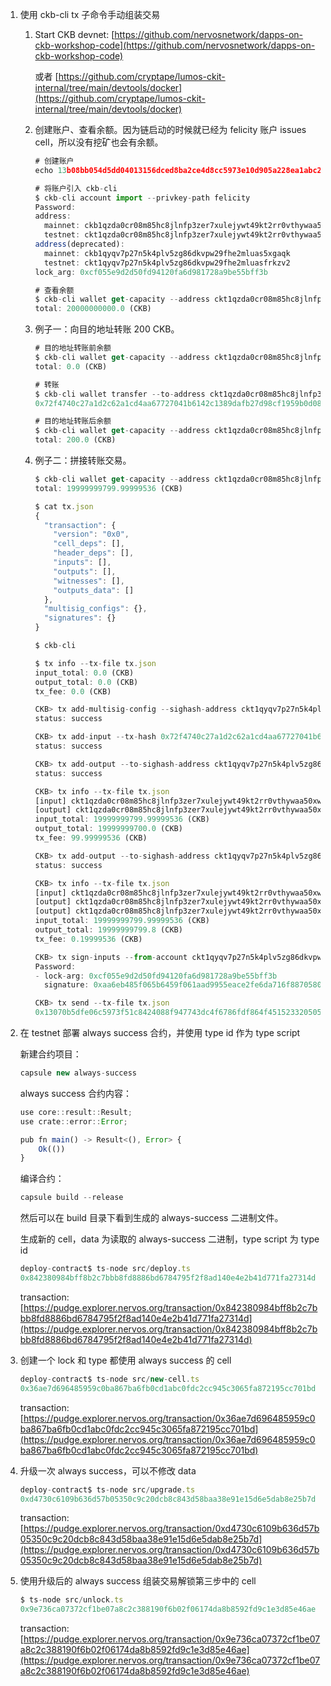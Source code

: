 1. 使用 ckb-cli tx 子命令手动组装交易
    1. Start CKB devnet: [https://github.com/nervosnetwork/dapps-on-ckb-workshop-code](https://github.com/nervosnetwork/dapps-on-ckb-workshop-code)
        
        或者 [https://github.com/cryptape/lumos-ckit-internal/tree/main/devtools/docker](https://github.com/cryptape/lumos-ckit-internal/tree/main/devtools/docker)
        
    2. 创建账户、查看余额。因为链启动的时候就已经为 felicity 账户 issues cell，所以没有挖矿也会有余额。
        
        ```jsx
        # 创建账户
        echo 13b08bb054d5dd04013156dced8ba2ce4d8cc5973e10d905a228ea1abc267e60 >> felicity
        
        # 将账户引入 ckb-cli
        $ ckb-cli account import --privkey-path felicity
        Password: 
        address:
          mainnet: ckb1qzda0cr08m85hc8jlnfp3zer7xulejywt49kt2rr0vthywaa50xwsqw0q40f6t2slk2pyraxmxqh9z5mu4dl7wcykl27s
          testnet: ckt1qzda0cr08m85hc8jlnfp3zer7xulejywt49kt2rr0vthywaa50xwsqw0q40f6t2slk2pyraxmxqh9z5mu4dl7wc2y595g
        address(deprecated):
          mainnet: ckb1qyqv7p27n5k4plv5zg86dkvpw29fhe2mluas5xgaqk
          testnet: ckt1qyqv7p27n5k4plv5zg86dkvpw29fhe2mluasfrkzv2
        lock_arg: 0xcf055e9d2d50fd94120fa6d981728a9be55bff3b
        
        # 查看余额
        $ ckb-cli wallet get-capacity --address ckt1qzda0cr08m85hc8jlnfp3zer7xulejywt49kt2rr0vthywaa50xwsqw0q40f6t2slk2pyraxmxqh9z5mu4dl7wc2y595g
        total: 20000000000.0 (CKB)
        ```
        
    3. 例子一：向目的地址转账 200 CKB。
        
        ```jsx
        # 目的地址转账前余额
        $ ckb-cli wallet get-capacity --address ckt1qzda0cr08m85hc8jlnfp3zer7xulejywt49kt2rr0vthywaa50xwsqw0q40f6t2slk2pyraxmxqh9z5mu4dl7wc2y595g
        total: 0.0 (CKB)
        
        # 转账
        $ ckb-cli wallet transfer --to-address ckt1qzda0cr08m85hc8jlnfp3zer7xulejywt49kt2rr0vthywaa50xwsq229jys88lu6ve5llzukd9u8x8eptgyn4cjc3acv --capacity 200 --privkey-path felicity
        0x72f4740c27a1d2c62a1cd4aa67727041b6142c1389dafb27d98cf1959b0d08e4
        
        # 目的地址转账后余额
        $ ckb-cli wallet get-capacity --address ckt1qzda0cr08m85hc8jlnfp3zer7xulejywt49kt2rr0vthywaa50xwsq229jys88lu6ve5llzukd9u8x8eptgyn4cjc3acv
        total: 200.0 (CKB)
        ```
        
    4. 例子二：拼接转账交易。
        
        ```jsx
        $ ckb-cli wallet get-capacity --address ckt1qzda0cr08m85hc8jlnfp3zer7xulejywt49kt2rr0vthywaa50xwsqw0q40f6t2slk2pyraxmxqh9z5mu4dl7wc2y595g
        total: 19999999799.99999536 (CKB)
        
        $ cat tx.json
        {
          "transaction": {
            "version": "0x0",
            "cell_deps": [],
            "header_deps": [],
            "inputs": [],
            "outputs": [],
            "witnesses": [],
            "outputs_data": []
          },
          "multisig_configs": {},
          "signatures": {}
        }
        
        $ ckb-cli
        
        $ tx info --tx-file tx.json
        input_total: 0.0 (CKB)
        output_total: 0.0 (CKB)
        tx_fee: 0.0 (CKB)
        
        CKB> tx add-multisig-config --sighash-address ckt1qyqv7p27n5k4plv5zg86dkvpw29fhe2mluasfrkzv2 --tx-file tx.json
        status: success
        
        CKB> tx add-input --tx-hash 0x72f4740c27a1d2c62a1cd4aa67727041b6142c1389dafb27d98cf1959b0d08e4 --index 1 --tx-file tx.json
        status: success
        
        CKB> tx add-output --to-sighash-address ckt1qyqv7p27n5k4plv5zg86dkvpw29fhe2mluasfrkzv2 --capacity 19999999700 --tx-file tx.json
        status: success
        
        CKB> tx info --tx-file tx.json
        [input] ckt1qzda0cr08m85hc8jlnfp3zer7xulejywt49kt2rr0vthywaa50xwsqw0q40f6t2slk2pyraxmxqh9z5mu4dl7wc2y595g => 19999999799.99999536, (data-length: 0, type-script: none, lock-kind: sighash(secp))
        [output] ckt1qzda0cr08m85hc8jlnfp3zer7xulejywt49kt2rr0vthywaa50xwsqw0q40f6t2slk2pyraxmxqh9z5mu4dl7wc2y595g => 19999999700.0, (data-length: 0, type-script: none, lock-kind: sighash(secp))
        input_total: 19999999799.99999536 (CKB)
        output_total: 19999999700.0 (CKB)
        tx_fee: 99.99999536 (CKB)
        
        CKB> tx add-output --to-sighash-address ckt1qyqv7p27n5k4plv5zg86dkvpw29fhe2mluasfrkzv2 --capacity 99.8 --tx-file tx.json
        status: success
        
        CKB> tx info --tx-file tx.json
        [input] ckt1qzda0cr08m85hc8jlnfp3zer7xulejywt49kt2rr0vthywaa50xwsqw0q40f6t2slk2pyraxmxqh9z5mu4dl7wc2y595g => 19999999799.99999536, (data-length: 0, type-script: none, lock-kind: sighash(secp))
        [output] ckt1qzda0cr08m85hc8jlnfp3zer7xulejywt49kt2rr0vthywaa50xwsqw0q40f6t2slk2pyraxmxqh9z5mu4dl7wc2y595g => 19999999700.0, (data-length: 0, type-script: none, lock-kind: sighash(secp))
        [output] ckt1qzda0cr08m85hc8jlnfp3zer7xulejywt49kt2rr0vthywaa50xwsqw0q40f6t2slk2pyraxmxqh9z5mu4dl7wc2y595g => 99.8, (data-length: 0, type-script: none, lock-kind: sighash(secp))
        input_total: 19999999799.99999536 (CKB)
        output_total: 19999999799.8 (CKB)
        tx_fee: 0.19999536 (CKB)
        
        CKB> tx sign-inputs --from-account ckt1qyqv7p27n5k4plv5zg86dkvpw29fhe2mluasfrkzv2 --privkey-path felicity --add-signatures --tx-file tx.json
        Password:
        - lock-arg: 0xcf055e9d2d50fd94120fa6d981728a9be55bff3b
          signature: 0xaa6eb485f065b6459f061aad9955eace2fe6da716f887058030b8c108a7775a07d64b25e1cdc7d4a8b85ac2922da471e6c0db56fd479c5ca33a65af92e7ad1c500
        
        CKB> tx send --tx-file tx.json
        0x13070b5dfe06c5973f51c8424088f947743dc4f6786fdf864f451523320505f5
        ```
        
2. 在 testnet 部署 always success 合约，并使用 type id 作为 type script
    
    新建合约项目：
    
    ```jsx
    capsule new always-success
    ```
    
    always success 合约内容：
    
    ```jsx
    use core::result::Result;
    use crate::error::Error;
    
    pub fn main() -> Result<(), Error> {
        Ok(())
    }
    ```
    
    编译合约：
    
    ```jsx
    capsule build --release
    ```
    
    然后可以在 build 目录下看到生成的 always-success 二进制文件。
    
    生成新的 cell，data 为读取的 always-success 二进制，type script 为 type id
    
    ```jsx
    deploy-contract$ ts-node src/deploy.ts 
    0x842380984bff8b2c7bbb8fd8886bd6784795f2f8ad140e4e2b41d771fa27314d
    ```
    
    transaction: [https://pudge.explorer.nervos.org/transaction/0x842380984bff8b2c7bbb8fd8886bd6784795f2f8ad140e4e2b41d771fa27314d](https://pudge.explorer.nervos.org/transaction/0x842380984bff8b2c7bbb8fd8886bd6784795f2f8ad140e4e2b41d771fa27314d)
    
3. 创建一个 lock 和 type 都使用 always success 的 cell
    
    ```jsx
    deploy-contract$ ts-node src/new-cell.ts
    0x36ae7d696485959c0ba867ba6fb0cd1abc0fdc2cc945c3065fa872195cc701bd
    ```
    
    transaction: [https://pudge.explorer.nervos.org/transaction/0x36ae7d696485959c0ba867ba6fb0cd1abc0fdc2cc945c3065fa872195cc701bd](https://pudge.explorer.nervos.org/transaction/0x36ae7d696485959c0ba867ba6fb0cd1abc0fdc2cc945c3065fa872195cc701bd)
    
4. 升级一次 always success，可以不修改 data
    
    ```jsx
    deploy-contract$ ts-node src/upgrade.ts
    0xd4730c6109b636d57b05350c9c20dcb8c843d58baa38e91e15d6e5dab8e25b7d
    ```
    
    transaction: [https://pudge.explorer.nervos.org/transaction/0xd4730c6109b636d57b05350c9c20dcb8c843d58baa38e91e15d6e5dab8e25b7d](https://pudge.explorer.nervos.org/transaction/0xd4730c6109b636d57b05350c9c20dcb8c843d58baa38e91e15d6e5dab8e25b7d)
    
5. 使用升级后的 always success 组装交易解锁第三步中的 cell
    
    ```jsx
    $ ts-node src/unlock.ts
    0x9e736ca07372cf1be07a8c2c388190f6b02f06174da8b8592fd9c1e3d85e46ae
    ```
    
    transaction: [https://pudge.explorer.nervos.org/transaction/0x9e736ca07372cf1be07a8c2c388190f6b02f06174da8b8592fd9c1e3d85e46ae](https://pudge.explorer.nervos.org/transaction/0x9e736ca07372cf1be07a8c2c388190f6b02f06174da8b8592fd9c1e3d85e46ae)
